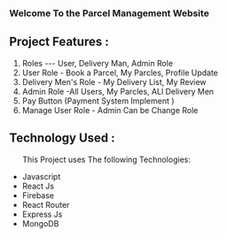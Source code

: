 <h3>Welcome To the Parcel Management Website </h3>
<h2>Project Features :</h2>
<ol>
    <li> Roles --- User, Delivery Man, Admin Role</li>
    <li>User Role - Book a Parcel, My Parcles, Profile Update </li>
    <li>Delivery Men's Role - My Delivery List, My Review </li>
    <li>Admin Role -All Users, My Parcles, ALl Delivery Men </li>
    <li>Pay Button (Payment System Implement )</li>
    <li>Manage User Role - Admin Can be Change Role</li>
</ol>
<h2>Technology Used :</h2>
<ul>
  <p>This Project uses The following Technologies: </p>
  <li>Javascript</li>
  <li>React Js</li>
  <li>Firebase </li>
  <li>React Router</li>
  <li>Express Js</li>
  <li>MongoDB</li>
</ul>

